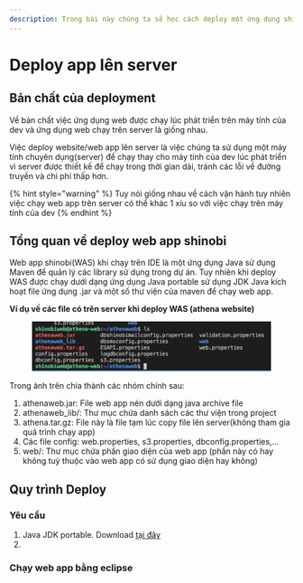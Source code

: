 ```yaml
---
description: Trong bài này chúng ta sẽ học cách deploy một ứng dụng shinobi lên server
---
```


# Deploy app lên server

## Bản chất của deployment

Về bản chất việc ứng dụng web được chạy lúc phát triển trên máy tính của dev và ứng dụng web chạy trên server là giống nhau.

Việc deploy website/web app lên server là việc chúng ta sử dụng một máy tính chuyên dụng(server) để chạy thay cho máy tính của dev lúc phát triển vì server được thiết kế để chạy trong thời gian dài, tránh các lỗi về đường truyền và chi phí thấp hơn.

{% hint style="warning" %}
Tuy nói giống nhau về cách vận hành tuy nhiên việc  chạy web app trên server có thể khác 1 xíu so với việc chạy trên máy tính của dev
{% endhint %}

## Tổng quan về deploy web app shinobi

Web app shinobi(WAS) khi chạy trên IDE là một ứng dụng Java sử dụng Maven để quản lý các library sử dụng trong dự án. Tuy nhiên khi deploy WAS được chạy dưới dạng ứng dụng Java portable sử dụng JDK Java kích hoạt file ứng dụng .jar và một số thư viện của maven để chạy web app.

**Ví dụ về các file có trên server khi deploy WAS (athena website)**

<figure><img src="../../.gitbook/assets/image (4).png" alt=""><figcaption></figcaption></figure>

Trong ảnh trên chia thành các nhóm chính sau:

1. athenaweb.jar: File web app nén dưới dạng java archive file
2. athenaweb\_lib/: Thư mục chứa danh sách các thư viện trong project
3. athena.tar.gz: File này là file tạm lúc copy file lên server(không tham gia quá trình chạy app)
4. Các file config: web.properties, s3.properties, dbconfig.properties,...
5. web/: Thư mục chứa phần giao diện của web app (phần này có hay không tuỳ thuộc vào web app có sử dụng giao diện hay không)

## Quy trình Deploy

### Yêu cầu

1. Java JDK portable. Download [tại đây](https://drive.google.com/file/d/14THaCJBWqbnYYSiNORPwF0vlE1dNUXBS/view?usp=sharing)
2.

### Chạy web app bằng eclipse



